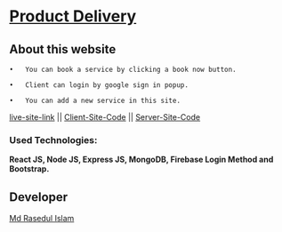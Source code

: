 # [Product Delivery](https://current-delivery.web.app/)
## About this website
    •	You can book a service by clicking a book now button.

    •	Client can login by google sign in popup.

    •	You can add a new service in this site.

[live-site-link](https://current-delivery.web.app/) || [Client-Site-Code](https://github.com/rased100/Product-Delivery-client) || [Server-Site-Code](https://github.com/rased100/Product-Delivery-server)

### Used Technologies: 
**React JS, Node JS, Express JS, MongoDB, Firebase Login Method and Bootstrap.**

## Developer
[Md Rasedul Islam](https://github.com/rased100/)
    
